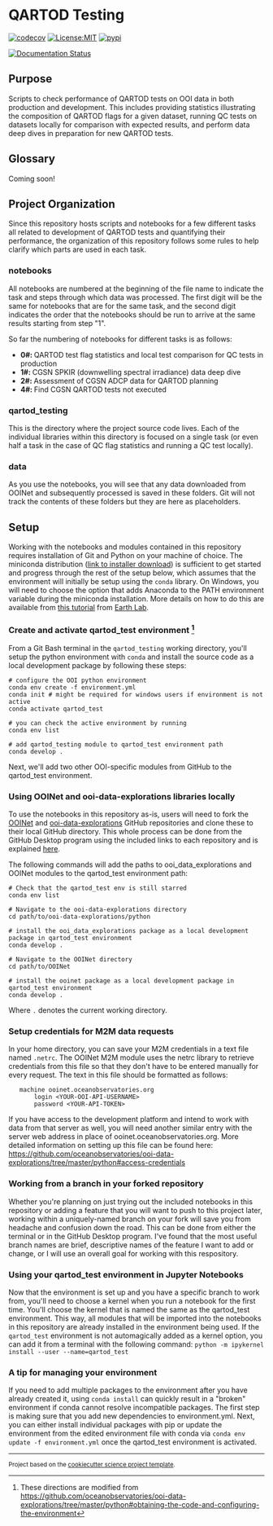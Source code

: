 QARTOD Testing
==============================
<!-- [![Build Status](https://github.com/@cooleyky/qartod_testing/workflows/Tests/badge.svg)](https://github.com/@cooleyky/qartod_testing/actions) -->
[![codecov](https://codecov.io/gh/@cooleyky/qartod_testing/branch/main/graph/badge.svg)](https://codecov.io/gh/@cooleyky/qartod_testing)
[![License:MIT](https://img.shields.io/badge/License-MIT-lightgray.svg?style=flt-square)](https://opensource.org/licenses/MIT)
[![pypi](https://img.shields.io/pypi/v/qartod_testing.svg)](https://pypi.org/project/qartod_testing)
<!-- [![conda-forge](https://img.shields.io/conda/dn/conda-forge/qartod_testing?label=conda-forge)](https://anaconda.org/conda-forge/qartod_testing) -->
[![Documentation Status](https://readthedocs.org/projects/qartod_testing/badge/?version=latest)](https://qartod_testing.readthedocs.io/en/latest/?badge=latest)


## Purpose
Scripts to check performance of QARTOD tests on OOI data in both production and development. This includes providing statistics illustrating the composition of QARTOD flags for a given dataset, running QC tests on datasets locally for comparison with expected results, and perform data deep dives in preparation for new QARTOD tests.

## Glossary
Coming soon!

## Project Organization
Since this repository hosts scripts and notebooks for a few different tasks all related to development of QARTOD tests and quantifying their performance, the organization of this repository follows some rules to help clarify which parts are used in each task.

### notebooks
All notebooks are numbered at the beginning of the file name to indicate the task and steps through which data was processed. The first digit will be the same for notebooks that are for the same task, and the second digit indicates the order that the notebooks should be run to arrive at the same results starting from step "1".

So far the numbering of notebooks for different tasks is as follows:
<ul><li><strong>0#: </strong> QARTOD test flag statistics and local test comparison for QC tests in production</li>
<li><strong>1#: </strong> CGSN SPKIR (downwelling spectral irradiance) data deep dive</li>
<li><strong>2#: </strong> Assessment of CGSN ADCP data for QARTOD planning</li>
<li><strong>4#: </strong> Find CGSN QARTOD tests not executed</li></ul>

### qartod_testing
This is the directory where the project source code lives. Each of the individual libraries within this directory is focused on a single task (or even half a task in the case of QC flag statistics and running a QC test locally).  

### data
As you use the notebooks, you will see that any data downloaded from OOINet and subsequently processed is saved in these folders. Git will not track the contents of these folders but they are here as placeholders.


## Setup
Working with the notebooks and modules contained in this repository requires installation of Git and Python on your machine of choice. The miniconda distribution ([link to installer download](https://docs.conda.io/en/latest/miniconda.html)) is sufficient to get started and progress through the rest of the setup below, which assumes that the environment will initially be setup using the `conda` library. On Windows, you will need to choose the option that adds Anaconda to the PATH environment variable during the miniconda installation. More details on how to do this are available from [this tutorial](https://www.earthdatascience.org/workshops/setup-earth-analytics-python/setup-git-bash-conda/) from [Earth Lab](https://www.earthdatascience.org/).

### Create and activate qartod_test environment [^1]
From a Git Bash terminal in the `qartod_testing` working directory, you'll setup the python environment with `conda` and install the source code as a local development package by following these steps:

    # configure the OOI python environment
    conda env create -f environment.yml
    conda init # might be required for windows users if environment is not active
    conda activate qartod_test

    # you can check the active environment by running
    conda env list

    # add qartod_testing module to qartod_test environment path
    conda develop .

Next, we'll add two other OOI-specific modules from GitHub to the qartod_test environment. 

### Using OOINet and ooi-data-explorations libraries locally
To use the notebooks in this repository as-is, users will need to fork the [OOINet](https://github.com/reedan88/OOINet) and [ooi-data-explorations](https://github.com/oceanobservatories/ooi-data-explorations/tree/master/python) GitHub repositories and clone these to their local GitHub directory. This whole process can be done from the GitHub Desktop program using the included links to each repository and is explained [here](https://docs.github.com/en/desktop/contributing-and-collaborating-using-github-desktop/adding-and-cloning-repositories/cloning-and-forking-repositories-from-github-desktop). 

The following commands will add the paths to ooi_data_explorations and OOINet modules to the qartod_test environment path:
    
    # Check that the qartod_test env is still starred
    conda env list
    
    # Navigate to the ooi-data-explorations directory
    cd path/to/ooi-data-explorations/python

    # install the ooi_data_explorations package as a local development package in qartod_test environment
    conda develop .

    # Navigate to the OOINet directory
    cd path/to/OOINet

    # install the ooinet package as a local development package in qartod_test environment
    conda develop .

Where `.` denotes the current working directory.

### Setup credentials for M2M data requests
In your home directory, you can save your M2M credentials in a text file named `.netrc`. The OOINet M2M module uses the netrc library to retrieve credentials from this file so that they don't have to be entered manually for every request. The text in this file should be formatted as follows:
    
       machine ooinet.oceanobservatories.org
           login <YOUR-OOI-API-USERNAME>
           password <YOUR-API-TOKEN>
           
If you have access to the development platform and intend to work with data from that server as well, you will need another similar entry with the server web address in place of ooinet.oceanobservatories.org. More detailed information on setting up this file can be found here: https://github.com/oceanobservatories/ooi-data-explorations/tree/master/python#access-credentials

### Working from a branch in your forked repository
Whether you're planning on just trying out the included notebooks in this repository or adding a feature that you will want to push to this project later, working within a uniquely-named branch on your fork will save you from headache and confusion down the road. This can be done from either the terminal or in the GitHub Desktop program. I've found that the most useful branch names are brief, descriptive names of the feature I want to add or change, or I will use an overall goal for working with this respository.

### Using your qartod_test environment in Jupyter Notebooks
Now that the environment is set up and you have a specific branch to work from, you'll need to choose a kernel when you run a notebook for the first time. You'll choose the kernel that is named the same as the qartod_test environment. This way, all modules that will be imported into the notebooks in this repository are already installed in the environment being used. If the `qartod_test` environment is not automagically added as a kernel option, you can add it from a terminal with the following command: `python -m ipykernel install --user --name=qartod_test`

### A tip for managing your environment
If you need to add multiple packages to the environment after you have already created it, using `conda install` can quickly result in a "broken" environment if conda cannot resolve incompatible packages. The first step is making sure that you add new dependencies to environment.yml. Next, you can either install individual packages with pip or update the environment from the edited environment file with conda via `conda env update -f environment.yml` once the qartod_test environment is activated.

--------
[^1]: These directions are modified from https://github.com/oceanobservatories/ooi-data-explorations/tree/master/python#obtaining-the-code-and-configuring-the-environment

<p><small>Project based on the <a target="_blank" href="https://github.com/jbusecke/cookiecutter-science-project">cookiecutter science project template</a>.</small></p>
